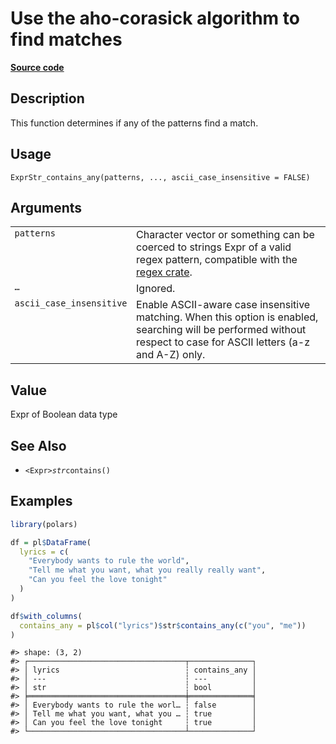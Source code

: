 

# Use the aho-corasick algorithm to find matches

[**Source code**](https://github.com/pola-rs/r-polars/tree/d562252dbb77de7e06ca3e6150d74a2c709763bc/R/expr__string.R#L927)

## Description

This function determines if any of the patterns find a match.

## Usage

<pre><code class='language-R'>ExprStr_contains_any(patterns, ..., ascii_case_insensitive = FALSE)
</code></pre>

## Arguments

<table>
<tr>
<td style="white-space: nowrap; font-family: monospace; vertical-align: top">
<code id="ExprStr_contains_any_:_patterns">patterns</code>
</td>
<td>
Character vector or something can be coerced to strings Expr of a valid
regex pattern, compatible with the
<a href="https://docs.rs/regex/latest/regex/">regex crate</a>.
</td>
</tr>
<tr>
<td style="white-space: nowrap; font-family: monospace; vertical-align: top">
<code id="ExprStr_contains_any_:_...">…</code>
</td>
<td>
Ignored.
</td>
</tr>
<tr>
<td style="white-space: nowrap; font-family: monospace; vertical-align: top">
<code id="ExprStr_contains_any_:_ascii_case_insensitive">ascii_case_insensitive</code>
</td>
<td>
Enable ASCII-aware case insensitive matching. When this option is
enabled, searching will be performed without respect to case for ASCII
letters (a-z and A-Z) only.
</td>
</tr>
</table>

## Value

Expr of Boolean data type

## See Also

<ul>
<li>

<code>\<Expr\>$str$contains()</code>

</li>
</ul>

## Examples

``` r
library(polars)

df = pl$DataFrame(
  lyrics = c(
    "Everybody wants to rule the world",
    "Tell me what you want, what you really really want",
    "Can you feel the love tonight"
  )
)

df$with_columns(
  contains_any = pl$col("lyrics")$str$contains_any(c("you", "me"))
)
```

    #> shape: (3, 2)
    #> ┌───────────────────────────────────┬──────────────┐
    #> │ lyrics                            ┆ contains_any │
    #> │ ---                               ┆ ---          │
    #> │ str                               ┆ bool         │
    #> ╞═══════════════════════════════════╪══════════════╡
    #> │ Everybody wants to rule the worl… ┆ false        │
    #> │ Tell me what you want, what you … ┆ true         │
    #> │ Can you feel the love tonight     ┆ true         │
    #> └───────────────────────────────────┴──────────────┘
